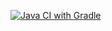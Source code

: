 [![Java CI with Gradle](https://github.com/AShcheblykina/PatternsPart2/actions/workflows/gradle.yml/badge.svg)](https://github.com/AShcheblykina/PatternsPart2/actions/workflows/gradle.yml)
